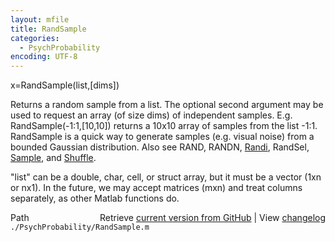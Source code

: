 ```yaml
---
layout: mfile
title: RandSample
categories:
  - PsychProbability
encoding: UTF-8
---
```


x=RandSample\(list,\[dims\]\)

Returns a random sample from a list. The optional second argument may be
used to request an array \(of size dims\) of independent samples. E.g.
RandSample\(-1:1,\[10,10\]\) returns a 10x10 array of samples from the list
-1:1.  RandSample is a quick way to generate samples \(e.g. visual noise\)
from a bounded Gaussian distribution. Also see RAND, RANDN, [Randi](/docs/Randi),
RandSel, [Sample](/docs/Sample), and [Shuffle](/docs/Shuffle).

"list" can be a double, char, cell, or struct array, but it must be a
vector \(1xn or nx1\). In the future, we may accept matrices \(mxn\) and treat
columns separately, as other Matlab functions do.


<div class="code_header" style="text-align:right;">
  <span style="float:left;">Path&nbsp;&nbsp;</span> <span class="counter">Retrieve <a href=
  "https://raw.github.com/Psychtoolbox-3/Psychtoolbox-3/beta/./PsychProbability/RandSample.m">current version from GitHub</a> | View <a href=
  "https://github.com/Psychtoolbox-3/Psychtoolbox-3/commits/beta/./PsychProbability/RandSample.m">changelog</a></span>
</div>
<div class="code">
  <code>./PsychProbability/RandSample.m</code>
</div>
